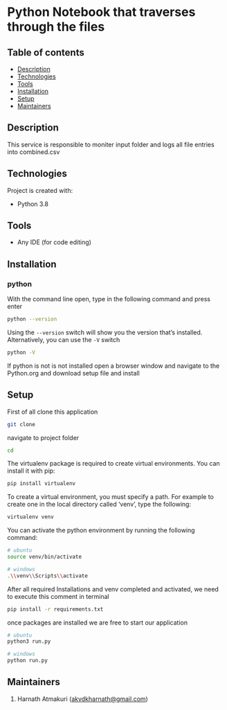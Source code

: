 # Python Notebook that traverses through the files

## Table of contents

* [Description](#description)
* [Technologies](#technologies)
* [Tools](#tools)
* [Installation](#installation)
* [Setup](#setup)
* [Maintainers](#maintainers)

## Description

This service is responsible to moniter input folder and logs all file entries into combined.csv

## Technologies

Project is created with:

* Python 3.8

## Tools

* Any IDE (for code editing)

## Installation

### python

With the command line open, type in the following command and press enter

```bash
python --version
```

Using the `--version` switch will show you the version that’s installed. Alternatively, you can use the `-V` switch

```bash
python -V
```

If python is not is not installed open a browser window and navigate to the Python.org and download setup file and install

## Setup

First of all clone this application

```bash
git clone
```

navigate to project folder

```bash
cd 
```

The virtualenv package is required to create virtual environments. You can install it with pip:

```bash
pip install virtualenv
```

To create a virtual environment, you must specify a path. For example to create one in the local directory called ‘venv’, type the following:

```bash
virtualenv venv
```

You can activate the python environment by running the following command:

```bash
# ubuntu
source venv/bin/activate
```

```bash
# windows
.\\venv\\Scripts\\activate
```

After all required Installations and venv completed and activated, we need to execute this comment in terminal

```bash
pip install -r requirements.txt
```

once packages are installed we are free to start our application

```bash
# ubuntu
python3 run.py
```

```bash
# windows
python run.py
```

## Maintainers

1. Harnath Atmakuri (akvdkharnath@gmail.com)
